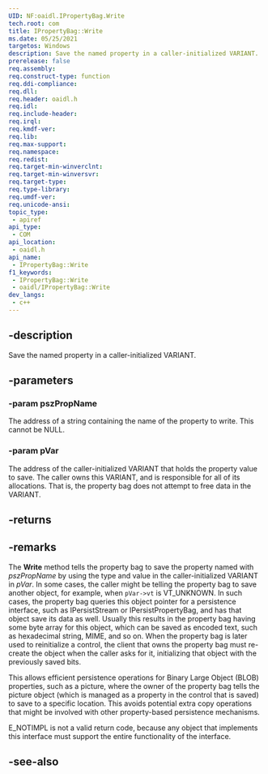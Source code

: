 ```yaml
---
UID: NF:oaidl.IPropertyBag.Write
tech.root: com
title: IPropertyBag::Write
ms.date: 05/25/2021
targetos: Windows
description: Save the named property in a caller-initialized VARIANT.
prerelease: false
req.assembly: 
req.construct-type: function
req.ddi-compliance: 
req.dll: 
req.header: oaidl.h
req.idl: 
req.include-header: 
req.irql: 
req.kmdf-ver: 
req.lib: 
req.max-support: 
req.namespace: 
req.redist: 
req.target-min-winverclnt: 
req.target-min-winversvr: 
req.target-type: 
req.type-library: 
req.umdf-ver: 
req.unicode-ansi: 
topic_type:
 - apiref
api_type:
 - COM
api_location:
 - oaidl.h
api_name:
 - IPropertyBag::Write
f1_keywords:
 - IPropertyBag::Write
 - oaidl/IPropertyBag::Write
dev_langs:
 - c++
---
```


## -description

Save the named property in a caller-initialized VARIANT.

## -parameters

### -param pszPropName

The address of a string containing the name of the property to write. This cannot be NULL.

### -param pVar

The address of the caller-initialized VARIANT that holds the property value to save. The caller owns this VARIANT, and is responsible for all of its allocations. That is, the property bag does not attempt to free data in the VARIANT.

## -returns

## -remarks

The **Write** method tells the property bag to save the property named with *pszPropName* by using the type and value in the caller-initialized VARIANT in *pVar*. In some cases, the caller might be telling the property bag to save another object, for example, when `pVar->vt` is VT_UNKNOWN. In such cases, the property bag queries this object pointer for a persistence interface, such as IPersistStream or IPersistPropertyBag, and has that object save its data as well. Usually this results in the property bag having some byte array for this object, which can be saved as encoded text, such as hexadecimal string, MIME, and so on. When the property bag is later used to reinitialize a control, the client that owns the property bag must re-create the object when the caller asks for it, initializing that object with the previously saved bits.

This allows efficient persistence operations for Binary Large Object (BLOB) properties, such as a picture, where the owner of the property bag tells the picture object (which is managed as a property in the control that is saved) to save to a specific location. This avoids potential extra copy operations that might be involved with other property-based persistence mechanisms.

E_NOTIMPL is not a valid return code, because any object that implements this interface must support the entire functionality of the interface.

## -see-also

